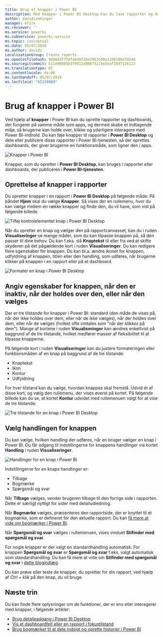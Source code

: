 ```yaml
---
title: Brug af knapper i Power BI
description: Med knapper i Power BI Desktop kan du lave rapporter og dashboards, der fungerer som apps, og sørge for, at brugerne bliver mere involveret
author: davidiseminger
manager: kfile
ms.reviewer: ''
ms.service: powerbi
ms.subservice: powerbi-service
ms.topic: conceptual
ms.date: 05/07/2019
ms.author: davidi
LocalizationGroup: Create reports
ms.openlocfilehash: 9d884df7fdfa6d0f16e7963c00a1100186d70546
ms.sourcegitcommit: b11e908650379913d00673215e3eaf25d712b122
ms.translationtype: HT
ms.contentlocale: da-DK
ms.lasthandoff: 05/07/2019
ms.locfileid: "65239489"
---
```

# <a name="using-buttons-in-power-bi"></a>Brug af knapper i Power BI
Ved hjælp af **knapper** i Power BI kan du oprette rapporter og dashboards, der fungerer på samme måde som apps, og dermed skabe et indtagende miljø, så brugerne kan holde over, klikke og yderligere interagere med Power BI-indhold. Du kan føje knapper til rapporter i **Power BI Desktop** og dele eller publicere disse rapporter i Power BI-tjenesten, så der oprettes dashboards, der giver brugerne en funktionsmåde, som ligner den i apps.

![Knapper i Power BI](media/desktop-buttons/desktop-buttons_01.png)

Knapper, som du opretter i **Power BI Desktop**, kan bruges i rapporter eller dashboards, der publiceres i **Power BI-tjenesten**.

## <a name="creating-buttons-in-reports"></a>Oprettelse af knapper i rapporter
Du opretter knapper i en rapport i **Power BI Desktop** på følgende måde: På båndet **Hjem** skal du vælge **Knapper**. Så vises der en rullemenu, hvor du kan vælge mellem en række knapper og finde den, du vil have, som vist på følgende billede. 

![Tilføj kontrolelementet knap i Power BI Desktop](media/desktop-buttons/desktop-buttons_02.png)

Når du opretter en knap og vælger den på rapportcanvasset, kan du i ruden **Visualiseringer** se mange måder, som du kan tilpasse knappen på, så den passer til dine behov. Du kan f.eks. slå **Knaptekst** til eller fra ved at skifte skyderen på det pågældende kort i ruden **Visualiseringer**. Du kan redigere flere egenskaber for knappen. Du kan bl.a. ændre ikonet for knappen, udfyldning af knappen, titlen eller den handling, som udføres, når brugerne klikker på knappen i en rapport eller på et dashboard.

![Formatér en knap i Power BI Desktop](media/desktop-buttons/desktop-buttons_03.png)

## <a name="set-button-properties-when-idle-hovered-over-or-selected"></a>Angiv egenskaber for knappen, når den er inaktiv, når der holdes over den, eller når den vælges

Der er tre tilstande for knapper i Power BI: standard (den måde de vises på, når der ikke holdes over dem, eller når de ikke vælges), når der holdes over dem, eller når de vælges (hvilket ofte omtales som "når der *klikkes* på dem"). Mange af kortene i ruden **Visualiseringer** kan ændres enkeltvist på baggrund af de tre tilstande, hvilket medfører masser af fleksibilitet til at tilpasse knapperne.

På følgende kort i ruden **Visualiseringer** kan du justere formateringen eller funktionsmåden af en knap på baggrund af de tre tilstande:

* Knaptekst
* Ikon
* Kontur
* Udfyldning

For hver tilstand kan du vælge, hvordan knappes skal fremstå. Udvid ét af disse kort, og vælg den rullemenu, der vises øverst på kortet. På følgende billede kan du se, at kortet **Kontur** udvidet med rullemenuen valgt for at vise de tre tilstande:

![Tre tilstande for en knap i Power BI Desktop](media/desktop-buttons/desktop-buttons_04.png)


## <a name="select-the-action-for-a-button"></a>Vælg handlingen for knappen

Du kan vælge, hvilken handling der udføres, når en bruger vælger en knap i Power BI. Du får adgang til indstillingerne for knappens handlinger via kortet **Handling** i ruden **Visualiseringer**.

![Handlinger for en knap i Power BI](media/desktop-buttons/desktop-buttons_05.png)

Indstillingerne for en knaps handlinger er:

* Tilbage
* Bogmærke
* Spørgsmål og svar

Når **Tilbage** vælges, vender brugeren tilbage til den forrige side i rapporten. Dette er særligt nyttigt for sider med detailudledning.

Når **Bogmærke** vælges, præsenteres den rapportside, der er knyttet til et bogmærke, som er defineret for den aktuelle rapport. Du kan [få mere at vide om bogmærker i Power BI](desktop-bookmarks.md). 

Når **Spørgsmål og svar** vælges i rullemenuen, vises vinduet **Stifinder med spørgsmål og svar**. 

For nogle knapper er der valgt en standardhandling automatisk. For knappen **Spørgsmål og svar** er **Spørgsmål og svar** f.eks. valgt automatisk som standardhandling. Du kan få mere at vide om **Stifinder med spørgsmål og svar** i [dette blogindlæg](https://powerbi.microsoft.com/blog/power-bi-desktop-april-2018-feature-summary/#Q&AExplorer).

Du kan prøve eller teste de knapper, du opretter for din rapport, ved hjælp af *Ctrl + klik* på den knap, du vil bruge. 

## <a name="next-steps"></a>Næste trin
Du kan finde flere oplysninger om de funktioner, der er ens eller interagerer med knapper, i følgende artikler:

* [Brug detaljeadgang i Power BI Desktop](desktop-drillthrough.md)
* [Vis et dashboardfelt eller en rapport i fokustilstand](consumer/end-user-focus.md)
* [Brug bogmærker til at dele indsigt og oprette historier i Power BI](desktop-bookmarks.md)

